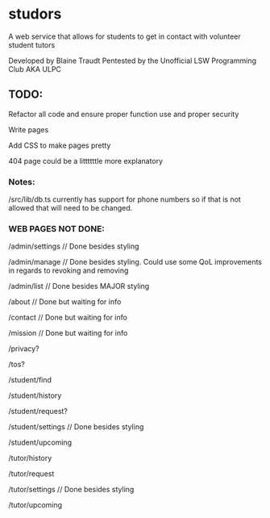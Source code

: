 # studors

A web service that allows for students to get in contact with volunteer student tutors

Developed by Blaine Traudt
Pentested by the Unofficial LSW Programming Club AKA ULPC

## TODO:

Refactor all code and ensure proper function use and proper security

Write pages

Add CSS to make pages pretty

404 page could be a littttttle more explanatory

### Notes:

/src/lib/db.ts currently has support for phone numbers so if that is not allowed that will need to be changed.

### WEB PAGES NOT DONE:

/admin/settings // Done besides styling

/admin/manage // Done besides styling. Could use some QoL improvements in regards to revoking and removing

/admin/list // Done besides MAJOR styling

/about // Done but waiting for info

/contact // Done but waiting for info

/mission // Done but waiting for info

/privacy?

/tos?

/student/find

/student/history

/student/request?

/student/settings // Done besides styling

/student/upcoming

/tutor/history

/tutor/request

/tutor/settings // Done besides styling

/tutor/upcoming
